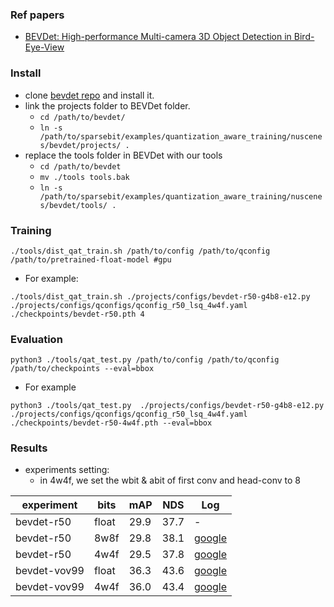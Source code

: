 ### Ref papers
- [BEVDet: High-performance Multi-camera 3D Object Detection in Bird-Eye-View](https://arxiv.org/abs/2112.11790)

### Install
- clone [bevdet repo](https://github.com/HuangJunJie2017/BEVDet) and install it.
- link the projects folder to BEVDet folder. 
  - `cd /path/to/bevdet/`
  - `ln -s /path/to/sparsebit/examples/quantization_aware_training/nuscenes/bevdet/projects/ .`
- replace the tools folder in BEVDet with our tools
  - `cd /path/to/bevdet`
  - `mv ./tools tools.bak`
  - `ln -s /path/to/sparsebit/examples/quantization_aware_training/nuscenes/bevdet/tools/ .`

### Training
```
./tools/dist_qat_train.sh /path/to/config /path/to/qconfig /path/to/pretrained-float-model #gpu
```
- For example:
```
./tools/dist_qat_train.sh ./projects/configs/bevdet-r50-g4b8-e12.py ./projects/configs/qconfigs/qconfig_r50_lsq_4w4f.yaml ./checkpoints/bevdet-r50.pth 4
```

### Evaluation
```
python3 ./tools/qat_test.py /path/to/config /path/to/qconfig /path/to/checkpoints --eval=bbox
```
- For example
```
python3 ./tools/qat_test.py  ./projects/configs/bevdet-r50-g4b8-e12.py ./projects/configs/qconfigs/qconfig_r50_lsq_4w4f.yaml ./checkpoints/bevdet-r50-4w4f.pth --eval=bbox
```

### Results
- experiments setting:
  - in 4w4f, we set the wbit & abit of first conv and head-conv to 8

experiment | bits | mAP | NDS | Log
--- | --- | --- | --- | --- |
bevdet-r50 | float | 29.9 | 37.7 | - | 
bevdet-r50 | 8w8f | 29.8 | 38.1 | [google](https://drive.google.com/file/d/191UYMFEWaj03cK0TBe_vVnGkoUFKtyg0/view?usp=share_link) |
bevdet-r50 | 4w4f | 29.5 | 37.8 | [google](https://drive.google.com/file/d/19dkWpkPsSqgAvlHeevELmR15NhtQvKBU/view?usp=share_link) |
bevdet-vov99 | float | 36.3 | 43.6 | [google](https://drive.google.com/file/d/1cEpwJYNkLJaQkvsqqugBzyiypofPF-eQ/view?usp=share_link) |
bevdet-vov99 | 4w4f | 36.0 | 43.4  | [google](https://drive.google.com/file/d/1mIK_xWZHY9XWUasRSqOtz3X_exX20roP/view?usp=share_link) | 
